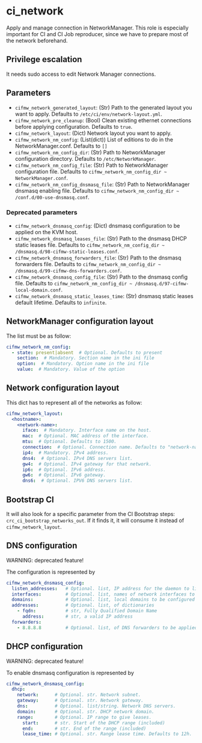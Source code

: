 # ci_network

Apply and manage connection in NetworkManager. This role is especially important for CI
and CI Job reproducer, since we have to prepare most of the network beforehand.

## Privilege escalation

It needs sudo access to edit Network Manager connections.

## Parameters

* `cifmw_network_generated_layout`: (Str) Path to the generated layout you want to apply. Defaults to `/etc/ci/env/network-layout.yml`.
* `cifmw_network_pre_cleanup`: (Bool) Clean existing ethernet connections before applying configuration. Defaults to `true`.
* `cifmw_network_layout`: (Dict) Network layout you want to apply.
* `cifmw_network_nm_config`: (List(dict)) List of editions to do in the NetworkManager.conf. Defaults to `[]`
* `cifmw_network_nm_config_dir`: (Str) Path to NetworkManager configuration directory. Defaults to `/etc/NetworkManager`.
* `cifmw_network_nm_config_file`: (Str) Path to NetworkManager configuration file. Defaults to `cifmw_network_nm_config_dir ~ NetworkManager.conf`.
* `cifmw_network_nm_config_dnsmasq_file`: (Str) Path to NetworkManager dnsmasq enabling file. Defaults to `cifmw_network_nm_config_dir ~ /conf.d/00-use-dnsmasq.conf`.

### Deprecated parameters
* `cifmw_network_dnsmasq_config`: (Dict) dnsmasq configuration to be applied on the KVM host.
* `cifmw_network_dnsmasq_leases_file`: (Str) Path to the dnsmasq DHCP static leases file. Defaults to `cifmw_network_nm_config_dir ~ /dnsmasq.d/98-cifmw-static-leases.conf`.
* `cifmw_network_dnsmasq_forwarders_file`: (Str) Path to the dnsmasq forwarders file. Defaults to `cifmw_network_nm_config_dir ~ /dnsmasq.d/99-cifmw-dns-forwarders.conf`.
* `cifmw_network_dnsmasq_config_file`: (Str) Path to the dnsmasq config file. Defaults to `cifmw_network_nm_config_dir ~ /dnsmasq.d/97-cifmw-local-domain.conf`.
* `cifmw_network_dnsmasq_static_leases_time`: (Str) dnsmasq static leases default lifetime. Defaults to `infinite`.

## NetworkManager configuration layout

The list must be as follow:

```YAML
cifmw_network_nm_config:
  - state: present|absent  # Optional. Defaults to present
    section:  # Mandatory. Section name in the ini file
    option:  # Mandatory. Option name in the ini file
    value:  # Mandatory. Value of the option
```

## Network configuration layout

This dict has to represent all of the networks as follow:

```YAML
cifmw_network_layout:
  <hostname>:
    <network-name>:
      iface:  # Mandatory. Interface name on the host.
      mac:  # Optional. MAC address of the interface.
      mtu:  # Optional. Defaults to 1500.
      connection:  # Optional. Connection name. Defaults to "network-name" key value.
      ip4:  # Mandatory. IPv4 address.
      dns4:  # Optional. IPv4 DNS servers list.
      gw4:  # Optional. IPv4 gateway for that network.
      ip6:  # Optional. IPv6 address.
      gw6:  # Optional. IPv6 gateway.
      dns6:  # Optional. IPV6 DNS servers list.
```

## Bootstrap CI

It will also look for a specific parameter from the CI Bootstrap steps: `crc_ci_bootstrap_networks_out`.
If it finds it, it will consume it instead of `cifmw_network_layout`.

## DNS configuration

WARNING: deprecated feature!

The configuration is represented by

```YAML
cifmw_network_dnsmasq_config:
  listen_addresses:   # Optional. list, IP address for the daemon to listen on. Default: 127.0.0.1
  interfaces:         # Optional. list, names of network interfaces to listen on.
  domains:            # Optional. list, local domains to be configured
  addresses:          # Optional. list, of dictionaries
    - fqdn:           # str, Fully Qualified Domain Name
      address:        # str, a valid IP address
  forwarders:
    - 8.8.8.8         # Optional. list, of DNS forwarders to be applied.
```


## DHCP configuration

WARNING: deprecated feature!

To enable dnsmasq configuration is represented by

```YAML
cifmw_network_dnsmasq_config:
  dhcp:
    network:      # Optional. str. Network subnet.
    gateway:      # Optional. str. Network gateway.
    dns:          # Optional. list/string. Network DNS servers.
    domain:       # Optional. str. DHCP network domain.
    range:        # Optional. IP range to give leases.
      start:      # str. Start of the DHCP range (included)
      end:        # str. End of the range (included)
      lease_time: # Optional. str. Range lease time. Defaults to 12h.
```
